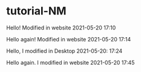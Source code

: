 # tutorial-NM

Hello! Modified in website 2021-05-20 17:10

Hello again! Modified in website 2021-05-20 17:14



Hello,  I modified in Desktop 2021-05-20: 17:24


Hello again. I modified in website 2021-05-20 17:45
